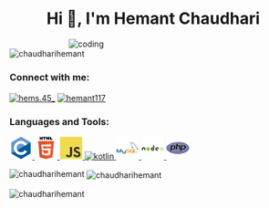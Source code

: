 
<h1 align="center">Hi 👋, I'm Hemant Chaudhari</h1>
<img align="right" alt="coding" width="400" src="https://user-images.githubusercontent.com/55389276/140866485-8fb1c876-9a8f-4d6a-98dc-08c4981eaf70.gif">
<p align="left"> <img src="https://komarev.com/ghpvc/?username=chaudharihemant&label=Profile%20views&color=0e75b6&style=flat" alt="chaudharihemant" /> </p>

<h3 align="left">Connect with me:</h3>
<p align="left">
<a href="https://instagram.com/hems.45_" target="blank"><img align="center" src="https://raw.githubusercontent.com/rahuldkjain/github-profile-readme-generator/master/src/images/icons/Social/instagram.svg" alt="hems.45_" height="30" width="40" /></a>
<a href="https://www.codechef.com/users/hemant117" target="blank"><img align="center" src="https://cdn.jsdelivr.net/npm/simple-icons@3.1.0/icons/codechef.svg" alt="hemant117" height="30" width="40" /></a>
</p>

<h3 align="left">Languages and Tools:</h3>
<p align="left"> <a href="https://www.cprogramming.com/" target="_blank" rel="noreferrer"> <img src="https://raw.githubusercontent.com/devicons/devicon/master/icons/c/c-original.svg" alt="c" width="40" height="40"/> </a> <a href="https://www.w3.org/html/" target="_blank" rel="noreferrer"> <img src="https://raw.githubusercontent.com/devicons/devicon/master/icons/html5/html5-original-wordmark.svg" alt="html5" width="40" height="40"/> </a> <a href="https://developer.mozilla.org/en-US/docs/Web/JavaScript" target="_blank" rel="noreferrer"> <img src="https://raw.githubusercontent.com/devicons/devicon/master/icons/javascript/javascript-original.svg" alt="javascript" width="40" height="40"/> </a> <a href="https://kotlinlang.org" target="_blank" rel="noreferrer"> <img src="https://www.vectorlogo.zone/logos/kotlinlang/kotlinlang-icon.svg" alt="kotlin" width="40" height="40"/> </a> <a href="https://www.mysql.com/" target="_blank" rel="noreferrer"> <img src="https://raw.githubusercontent.com/devicons/devicon/master/icons/mysql/mysql-original-wordmark.svg" alt="mysql" width="40" height="40"/> </a> <a href="https://nodejs.org" target="_blank" rel="noreferrer"> <img src="https://raw.githubusercontent.com/devicons/devicon/master/icons/nodejs/nodejs-original-wordmark.svg" alt="nodejs" width="40" height="40"/> </a> <a href="https://www.php.net" target="_blank" rel="noreferrer"> <img src="https://raw.githubusercontent.com/devicons/devicon/master/icons/php/php-original.svg" alt="php" width="40" height="40"/> </a> </p>

<p><img align="left" src="https://github-readme-stats.vercel.app/api/top-langs?username=chaudharihemant&show_icons=true&locale=en&layout=compact" alt="chaudharihemant" /></p>

<p>&nbsp;<img align="center" src="https://github-readme-stats.vercel.app/api?username=chaudharihemant&show_icons=true&locale=en" alt="chaudharihemant" /></p>

<p><img align="center" src="https://github-readme-streak-stats.herokuapp.com/?user=chaudharihemant&" alt="chaudharihemant" /></p>
